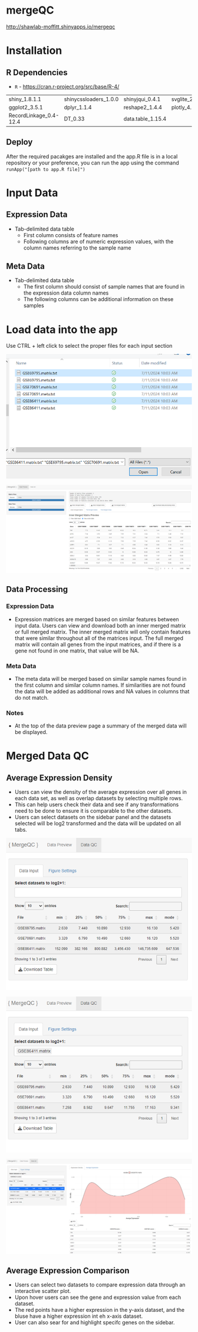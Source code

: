 # mergeQC

http://shawlab-moffitt.shinyapps.io/mergeqc

# Installation

## R Dependencies

* `R` - https://cran.r-project.org/src/base/R-4/

|  |  |  |  |
| --- | --- | --- | --- |
| shiny_1.8.1.1 | shinycssloaders_1.0.0 | shinyjqui_0.4.1 | svglite_2.1.3 |
| ggplot2_3.5.1 | dplyr_1.1.4 | reshape2_1.4.4 | plotly_4.10.4 |
| RecordLinkage_0.4-12.4 | DT_0.33 | data.table_1.15.4 |  |

## Deploy
After the required pacakges are installed and the app.R file is in a local repository or your preference, you can run the app using the command `runApp("[path to app.R file]")`


# Input Data

## Expression Data

*  Tab-delimited data table
   *  First column consists of feature names
   *  Following columns are of numeric expression values, with the column names referring to the sample name

## Meta Data

* Tab-delimited data table
  *  The first column should consist of sample names that are found in the expression data column names
  *  The following columns can be additional information on these samples 

# Load data into the app

Use CTRL + left click to select the proper files for each input section

![alt text](https://github.com/shawlab-moffitt/mergeQC/blob/main/Example_Images/Load_data.PNG?raw=true)

![alt text](https://github.com/shawlab-moffitt/mergeQC/blob/main/Example_Images/Loaded_data.PNG?raw=true)

## Data Processing

### Expression Data

* Expression matrices are merged based on similar features between input data. Users can view and download both an inner merged matrix or full merged matrix. The inner merged matrix will only contain features that were similar throughout all of the matrices input. The full merged matrix will contain all genes from the input matrices, and if there is a gene not found in one matrix, that value will be NA.

### Meta Data

* The meta data will be merged based on similar sample names found in the first column and similar column names. If similarities are not found the data will be added as additional rows and NA values in columns that do not match.

### Notes

* At the top of the data preview page a summary of the merged data will be displayed.


# Merged Data QC

## Average Expression Density

* Users can view the density of the average expression over all genes in each data set, as well as overlap datasets by selecting multiple rows.
* This can help users check their data and see if any transformations need to be done to ensure it is comparable to the other datasets.
* Users can select datasets on the sidebar panel and the datasets selected will be log2 transformed and the data will be updated on all tabs.


![alt text](https://github.com/shawlab-moffitt/mergeQC/blob/main/Example_Images/dataqc.PNG?raw=true)

![alt text](https://github.com/shawlab-moffitt/mergeQC/blob/main/Example_Images/dataqc_logged.PNG?raw=true)

![alt text](https://github.com/shawlab-moffitt/mergeQC/blob/main/Example_Images/density.PNG?raw=true)

## Average Expression Comparison

* Users can select two datasets to compare expression data through an interactive scatter plot.
* Upon hover users can see the gene and expression value from each dataset.
* The red points have a higher expression in the y-axis dataset, and the bluse have a higher expression int eh x-axis dataset.
* User can also sear for and highlight specifc genes on the sidebar.




















